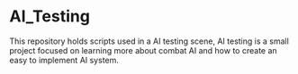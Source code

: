 # AI_Testing
This repository holds scripts used in a AI testing scene, AI testing is a small project focused on learning more about combat AI and how to create an easy to implement AI system.
